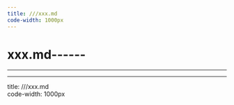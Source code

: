 ```yaml
---
title: ///xxx.md
code-width: 1000px
---
```


# xxx.md------

---
---
title: ///xxx.md  
code-width: 1000px
